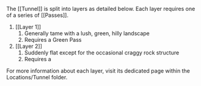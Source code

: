 The [[Tunnel]] is split into layers as detailed below. Each layer requires one of a series of [[Passes]].

1. [[Layer 1]]
	1. Generally tame with a lush, green, hilly landscape
	2. Requires a Green Pass
2. [[Layer 2]]
	1. Suddenly flat except for the occasional craggy rock structure
	2. Requires a 

For more information about each layer, visit its dedicated page within the Locations/Tunnel folder.